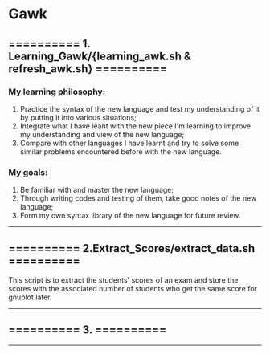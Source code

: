 # Gawk
## ========== 1. Learning_Gawk/{learning_awk.sh & refresh_awk.sh} ==========
### My learning philosophy: 
1. Practice the syntax of the new language and test my understanding of it by putting it into various situations; 
2. Integrate what I have leant with the new piece I'm learning to improve my understanding and view of the new language; 
3. Compare with other languages I have learnt and try to solve some similar problems encountered before with the new language.

### My goals: 
1. Be familiar with and  master the new language; 
2. Through writing codes and testing of them, take good notes of the new language; 
3. Form my own syntax library of the new language for future review.

*** 

## ========== 2.Extract_Scores/extract_data.sh ==========
This script is to extract the students' scores of an exam and store the scores with the associated number of students who get the same 
score for gnuplot later.

***

## ========== 3. ==========


***

